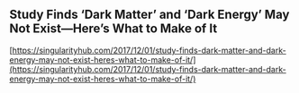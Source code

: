 ## Study Finds ‘Dark Matter’ and ‘Dark Energy’ May Not Exist—Here’s What to Make of It
  
  [https://singularityhub.com/2017/12/01/study-finds-dark-matter-and-dark-energy-may-not-exist-heres-what-to-make-of-it/](https://singularityhub.com/2017/12/01/study-finds-dark-matter-and-dark-energy-may-not-exist-heres-what-to-make-of-it/)